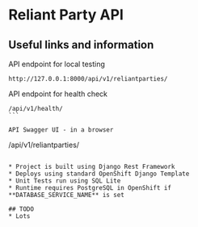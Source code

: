 # Reliant Party API

## Useful links and information

API endpoint for local testing
```
http://127.0.0.1:8000/api/v1/reliantparties/
```

API endpoint for health check
````
/api/v1/health/
```

API Swagger UI - in a browser
````
/api/v1/reliantparties/
```

* Project is built using Django Rest Framework
* Deploys using standard OpenShift Django Template
* Unit Tests run using SQL Lite
* Runtime requires PostgreSQL in OpenShift if **DATABASE_SERVICE_NAME** is set

## TODO
* Lots